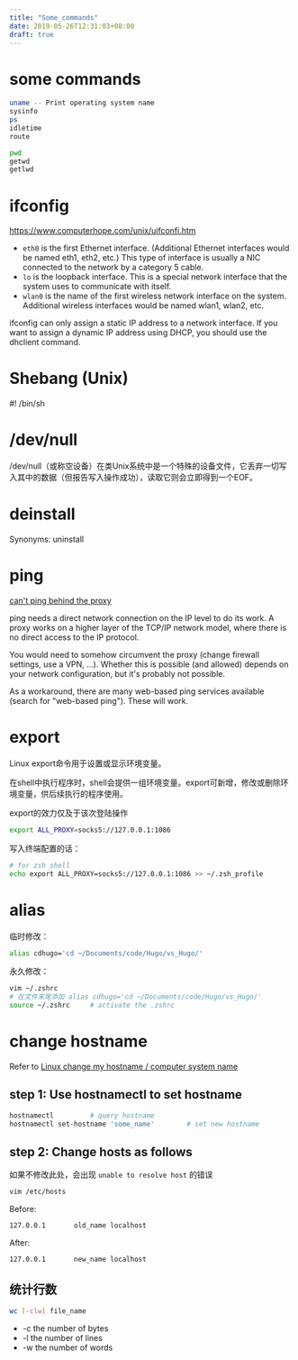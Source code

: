 ```yaml
---
title: "Some_commands"
date: 2019-05-26T12:31:03+08:00
draft: true
---
```


# some commands

```sh
uname -- Print operating system name
sysinfo
ps
idletime
route

pwd 
getwd
getlwd

```
# ifconfig
<https://www.computerhope.com/unix/uifconfi.htm>

- `eth0` is the first Ethernet interface. (Additional Ethernet interfaces would be named eth1, eth2, etc.) This type of interface is usually a NIC connected to the network by a category 5 cable.
- `lo` is the loopback interface. This is a special network interface that the system uses to communicate with itself.
- `wlan0` is the name of the first wireless network interface on the system. Additional wireless interfaces would be named wlan1, wlan2, etc.

ifconfig can only assign a static IP address to a network interface. If you want to assign a dynamic IP address using DHCP, you should use the dhclient command.

# Shebang (Unix)

#! /bin/sh

# /dev/null
/dev/null（或称空设备）在类Unix系统中是一个特殊的设备文件，它丢弃一切写入其中的数据（但报告写入操作成功），读取它则会立即得到一个EOF。

# deinstall
Synonyms: uninstall

# ping
[can't ping behind the proxy](https://superuser.com/questions/175428/how-to-ping-when-behind-a-proxy/175441)

ping needs a direct network connection on the IP level to do its work. A proxy works on a higher layer of the TCP/IP network model, where there is no direct access to the IP protocol.

You would need to somehow circumvent the proxy (change firewall settings, use a VPN, ...). Whether this is possible (and allowed) depends on your network configuration, but it's probably not possible.

As a workaround, there are many web-based ping services available (search for "web-based ping"). These will work.

# export 
Linux export命令用于设置或显示环境变量。

在shell中执行程序时，shell会提供一组环境变量。export可新增，修改或删除环境变量，供后续执行的程序使用。

export的效力仅及于该次登陆操作

```sh
export ALL_PROXY=socks5://127.0.0.1:1086
```
写入终端配置的话：
```sh
# for zsh shell
echo export ALL_PROXY=socks5://127.0.0.1:1086 >> ~/.zsh_profile
```

# alias

临时修改：
```sh
alias cdhugo='cd ~/Documents/code/Hugo/vs_Hugo/'
```

永久修改：
```sh
vim ~/.zshrc        
# 在文件末尾添加 alias cdhugo='cd ~/Documents/code/Hugo/vs_Hugo/'
source ~/.zshrc     # activate the .zshrc 
```

# change hostname
Refer to [Linux change my hostname / computer system name](https://www.cyberciti.biz/faq/howto-change-my-hostname-machine-name/)

## step 1: Use hostnamectl to set hostname
```sh
hostnamectl         # query hostname
hostnamectl set-hostname 'some_name'        # set new hostname
```
## step 2: Change hosts as follows
如果不修改此处，会出现 `unable to resolve host` 的错误

```sh
vim /etc/hosts
```

Before:
```txt
127.0.0.1       old_name localhost
```

After:
```txt
127.0.0.1       new_name localhost
```

## 统计行数

```sh
wc [-clw] file_name
```
- -c the number of bytes
- -l the number of lines
- -w the number of words